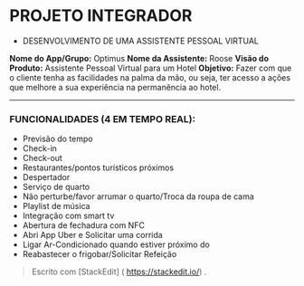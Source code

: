 
# PROJETO INTEGRADOR

- DESENVOLVIMENTO DE UMA ASSISTENTE PESSOAL VIRTUAL

**Nome do App/Grupo:** Optimus
**Nome da Assistente:** Roose
**Visão do Produto:** Assistente Pessoal Virtual para um Hotel
**Objetivo:** Fazer com que o cliente tenha as facilidades na palma da mão, ou seja, ter acesso a ações que melhore a sua experiência na permanência ao hotel.

<hr>

### FUNCIONALIDADES (4 EM TEMPO REAL):

-   Previsão do tempo
-   Check-in
-   Check-out
-   Restaurantes/pontos turísticos próximos
-   Despertador
-   Serviço de quarto
-   Não perturbe/favor arrumar o quarto/Troca da roupa de cama
-   Playlist de música
-   Integração com smart tv
-   Abertura de fechadura com NFC
-   Abri App Uber e Solicitar uma corrida
-   Ligar Ar-Condicionado quando estiver próximo do
-   Reabastecer o frigobar/Solicitar Refeição




> Escrito com [StackEdit] ( https://stackedit.io/) .
<!--stackedit_data:
eyJoaXN0b3J5IjpbOTYyOTAzNzYsMTIyNzE0MTI4NiwtNDk4Nz
czOTg5LDEyMzIxODM2MDFdfQ==
-->